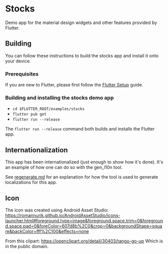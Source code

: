 # Stocks

Demo app for the material design widgets and other features provided by Flutter.

## Building

You can follow these instructions to build the stocks app
and install it onto your device.

### Prerequisites

If you are new to Flutter, please first follow
the [Flutter Setup](https://flutter.dev/setup/) guide.

### Building and installing the stocks demo app

* `cd $FLUTTER_ROOT/examples/stocks`
* `flutter pub get`
* `flutter run --release`

The `flutter run --release` command both builds and installs the Flutter app.

## Internationalization

This app has been internationalized (just enough to show how it's
done). It's an example of how one can do so with the gen_l10n tool.

See [regenerate.md](lib/i18n/regenerate.md) for an explanation for how
the tool is used to generate localizations for this app.

## Icon

The icon was created using Android Asset Studio:
https://romannurik.github.io/AndroidAssetStudio/icons-launcher.html#foreground.type=image&foreground.space.trim=0&foreground.space.pad=0&foreColor=607d8b%2C0&crop=0&backgroundShape=square&backColor=fff%2C100&effects=none

From this clipart:
https://openclipart.org/detail/30403/tango-go-up
Which is in the public domain.
